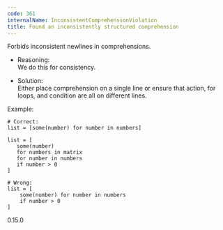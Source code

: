 ```yaml
---
code: 361
internalName: InconsistentComprehensionViolation
title: Found an inconsistently structured comprehension
---
```


Forbids inconsistent newlines in comprehensions.

  - Reasoning:  
    We do this for consistency.

  - Solution:  
    Either place comprehension on a single line or ensure that action,
    for loops, and condition are all on different lines.

Example:

    # Correct:
    list = [some(number) for number in numbers]
    
    list = [
       some(number)
       for numbers in matrix
       for number in numbers
       if number > 0
    ]
    
    # Wrong:
    list = [
        some(number) for number in numbers
        if number > 0
    ]

<div class="versionadded">

0.15.0

</div>